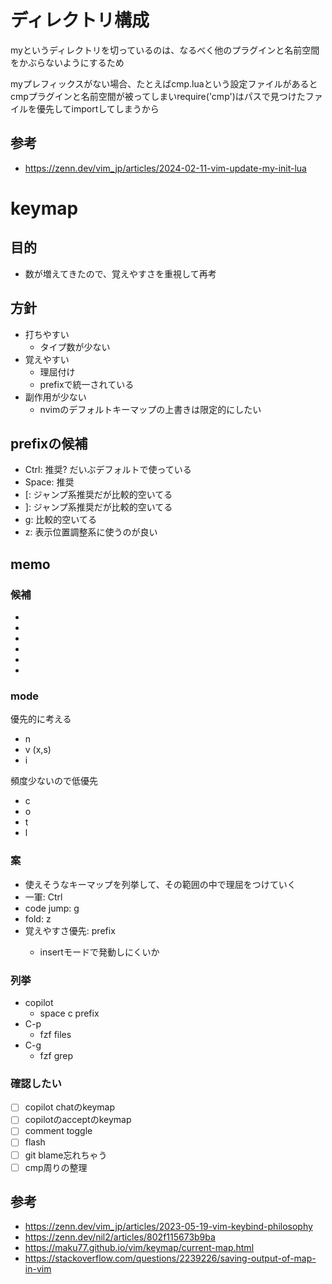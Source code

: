 # ディレクトリ構成
myというディレクトリを切っているのは、なるべく他のプラグインと名前空間をかぶらないようにするため

myプレフィックスがない場合、たとえばcmp.luaという設定ファイルがあるとcmpプラグインと名前空間が被ってしまいrequire('cmp')はパスで見つけたファイルを優先してimportしてしまうから

## 参考
- https://zenn.dev/vim_jp/articles/2024-02-11-vim-update-my-init-lua

# keymap

## 目的
- 数が増えてきたので、覚えやすさを重視して再考

## 方針
- 打ちやすい
	- タイプ数が少ない
- 覚えやすい
	- 理屈付け
	- prefixで統一されている
- 副作用が少ない
	- nvimのデフォルトキーマップの上書きは限定的にしたい

## prefixの候補
- Ctrl: 推奨? だいぶデフォルトで使っている
- Space: 推奨
- [: ジャンプ系推奨だが比較的空いてる
- ]: ジャンプ系推奨だが比較的空いてる
- g: 比較的空いてる
- z: 表示位置調整系に使うのが良い

## memo
### 候補

- <C-e> 
- <C-q>
- <C-y>
- <C-p>
- <C-c>
- <C-n>

### mode
優先的に考える
- n
- v (x,s)
- i

頻度少ないので低優先
- c
- o
- t
- l

### 案
- 使えそうなキーマップを列挙して、その範囲の中で理屈をつけていく
- 一軍: Ctrl
- code jump: g
- fold: z
- 覚えやすさ優先: <Space> prefix
	- insertモードで発動しにくいか

### 列挙
- copilot
	- space c prefix
- C-p
	- fzf files
- C-g
	- fzf grep

### 確認したい
- [ ] copilot chatのkeymap
- [ ] copilotのacceptのkeymap
- [ ] comment toggle
- [ ] flash
- [ ] git blame忘れちゃう
- [ ] cmp周りの整理

## 参考
- https://zenn.dev/vim_jp/articles/2023-05-19-vim-keybind-philosophy
- https://zenn.dev/nil2/articles/802f115673b9ba
- https://maku77.github.io/vim/keymap/current-map.html
- https://stackoverflow.com/questions/2239226/saving-output-of-map-in-vim


